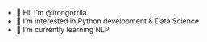 - 👋 Hi, I’m @irongorrila
- 👀 I’m interested in Python development & Data Science
- 🌱 I’m currently learning NLP

<!---
irongorrila/irongorrila is a ✨ special ✨ repository because its `README.md` (this file) appears on your GitHub profile.
You can click the Preview link to take a look at your changes.
--->
